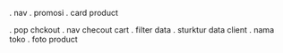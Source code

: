<!-- ✅ done -->
. nav
. promosi
. card product


<!-- ♻ error & bug -->


<!--❌ next -->
. pop chckout
. nav checout cart
. filter data
. sturktur data client
        . nama toko
        . foto product
        